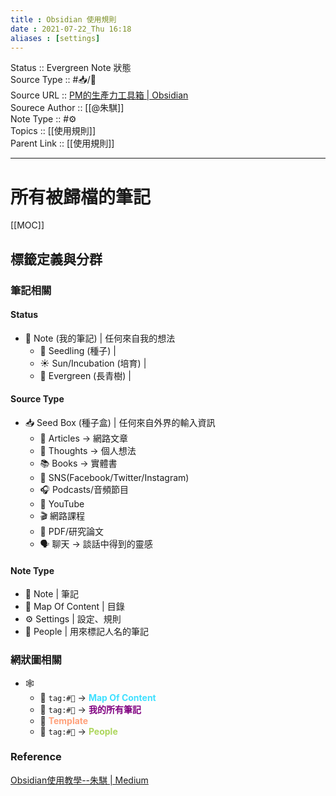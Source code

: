 ```yaml
---
title : Obsidian 使用規則
date : 2021-07-22_Thu 16:18
aliases : [settings]
---
```

Status :: Evergreen Note 狀態<br>
Source Type :: #📥/📄 <br>
Source URL :: [PM的生產力工具箱 | Obsidian](https://medium.com/pm%E7%9A%84%E7%94%9F%E7%94%A2%E5%8A%9B%E5%B7%A5%E5%85%B7%E7%AE%B1/tagged/obsidian)<br>
Sourece Author :: [[@朱騏]]<br>
Note Type :: #⚙️ <br>
Topics :: [[使用規則]]<br>
Parent Link :: [[使用規則]]<br>

---
# 所有被歸檔的筆記
[[MOC]]

## 標籤定義與分群
### 筆記相關
#### Status
- 📝 Note (我的筆記) | 任何來自我的想法
	- 🌱 Seedling (種子) |
	- ☀️ Sun/Incubation (培育) |
	- 🌲 Evergreen (長青樹) |

#### Source Type
- 📥 Seed Box (種子盒) | 任何來自外界的輸入資訊
	- 📄 Articles -> 網路文章
	- 💭 Thoughts -> 個人想法
	- 📚️ Books -> 實體書
	- 📮 SNS(Facebook/Twitter/Instagram)
	- 🎧️ Podcasts/音頻節目
	- 📼 YouTube
	- 🎬 網路課程
	- 📜️ PDF/研究論文
	- 🗣 聊天 -> 談話中得到的靈感

#### Note Type
- 📝 Note | 筆記
- 📘 Map Of Content | 目錄
- ⚙️ Settings | 設定、規則
- 👨 People | 用來標記人名的筆記

### 網狀圖相關
- 🕸️
	- 📘 `tag:#📘` -> <strong style="color: rgb(64,224,255)">Map Of Content</strong>
	- 📝 `tag:#📝` -> <strong style="color: rgb(128,0,128)">我的所有筆記</strong>
	- 🔲 <strong style="color: rgb(255,160,122)">Template</strong>
	- 👨 `tag:#👨` -> <strong style="color: rgb(173,214,92)">People</strong>

### Reference
[Obsidian使用教學--朱騏 | Medium](https://medium.com/pm%E7%9A%84%E7%94%9F%E7%94%A2%E5%8A%9B%E5%B7%A5%E5%85%B7%E7%AE%B1/tagged/obsidian)